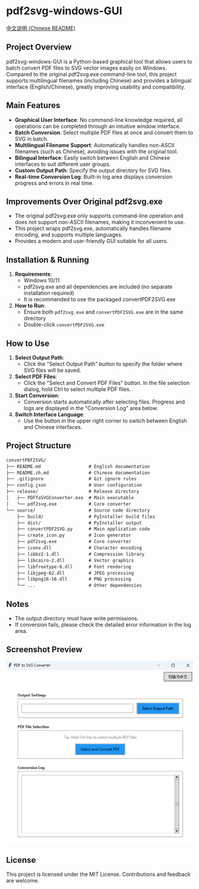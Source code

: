 # pdf2svg-windows-GUI

[中文说明 (Chinese README)](README.zh.md)

## Project Overview
pdf2svg-windows-GUI is a Python-based graphical tool that allows users to batch convert PDF files to SVG vector images easily on Windows. Compared to the original pdf2svg.exe command-line tool, this project supports multilingual filenames (including Chinese) and provides a bilingual interface (English/Chinese), greatly improving usability and compatibility.

## Main Features
- **Graphical User Interface**: No command-line knowledge required, all operations can be completed through an intuitive window interface.
- **Batch Conversion**: Select multiple PDF files at once and convert them to SVG in batch.
- **Multilingual Filename Support**: Automatically handles non-ASCII filenames (such as Chinese), avoiding issues with the original tool.
- **Bilingual Interface**: Easily switch between English and Chinese interfaces to suit different user groups.
- **Custom Output Path**: Specify the output directory for SVG files.
- **Real-time Conversion Log**: Built-in log area displays conversion progress and errors in real time.

## Improvements Over Original pdf2svg.exe
- The original pdf2svg.exe only supports command-line operation and does not support non-ASCII filenames, making it inconvenient to use.
- This project wraps pdf2svg.exe, automatically handles filename encoding, and supports multiple languages.
- Provides a modern and user-friendly GUI suitable for all users.

## Installation & Running
1. **Requirements**:
   - Windows 10/11
   - pdf2svg.exe and all dependencies are included (no separate installation required)
   - It is recommended to use the packaged convertPDF2SVG.exe
2. **How to Run**:
   - Ensure both `pdf2svg.exe` and `convertPDF2SVG.exe` are in the same directory
   - Double-click `convertPDF2SVG.exe`

## How to Use
1. **Select Output Path**:
   - Click the "Select Output Path" button to specify the folder where SVG files will be saved.
2. **Select PDF Files**:
   - Click the "Select and Convert PDF Files" button. In the file selection dialog, hold Ctrl to select multiple PDF files.
3. **Start Conversion**:
   - Conversion starts automatically after selecting files. Progress and logs are displayed in the "Conversion Log" area below.
4. **Switch Interface Language**:
   - Use the button in the upper right corner to switch between English and Chinese interfaces.

## Project Structure

```markdown
convertPDF2SVG/
├── README.md                  # English documentation
├── README.zh.md               # Chinese documentation
├── .gitignore                 # Git ignore rules
├── config.json                # User configuration
├── release/                   # Release directory
│   ├── PDFToSVGConverter.exe  # Main executable
│   └── pdf2svg.exe            # Core converter
└── source/                    # Source code directory
    ├── build/                 # PyInstaller build files
    ├── dist/                  # PyInstaller output
    ├── convertPDF2SVG.py      # Main application code
    ├── create_icon.py         # Icon generator
    ├── pdf2svg.exe            # Core converter 
    ├── iconv.dll              # Character encoding
    ├── libbz2-1.dll           # Compression library
    ├── libcairo-2.dll         # Vector graphics
    ├── libfreetype-6.dll      # Font rendering
    ├── libjpeg-62.dll         # JPEG processing
    ├── libpng16-16.dll        # PNG processing
    └── ...                    # Other dependencies
```

## Notes
- The output directory must have write permissions.
- If conversion fails, please check the detailed error information in the log area.

## Screenshot Preview
![Main UI](screenshots/main_ui.png)

## License
This project is licensed under the MIT License. Contributions and feedback are welcome.